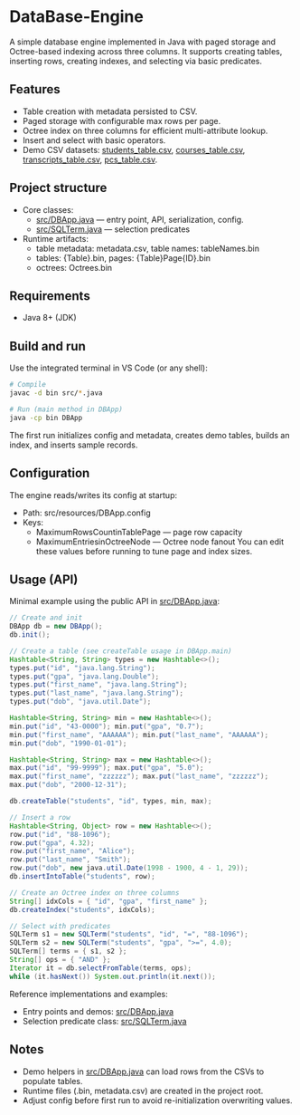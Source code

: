 # DataBase-Engine

A simple database engine implemented in Java with paged storage and Octree-based indexing across three columns. It supports creating tables, inserting rows, creating indexes, and selecting via basic predicates.


## Features
- Table creation with metadata persisted to CSV.
- Paged storage with configurable max rows per page.
- Octree index on three columns for efficient multi-attribute lookup.
- Insert and select with basic operators.
- Demo CSV datasets: [students_table.csv](students_table.csv), [courses_table.csv](courses_table.csv), [transcripts_table.csv](transcripts_table.csv), [pcs_table.csv](pcs_table.csv).

## Project structure
- Core classes:
  - [src/DBApp.java](src/DBApp.java) — entry point, API, serialization, config.
  - [src/SQLTerm.java](src/SQLTerm.java) — selection predicates
- Runtime artifacts:
  - table metadata: metadata.csv, table names: tableNames.bin
  - tables: {Table}.bin, pages: {Table}Page{ID}.bin
  - octrees: Octrees.bin

## Requirements
- Java 8+ (JDK)

## Build and run
Use the integrated terminal in VS Code (or any shell):

```sh
# Compile
javac -d bin src/*.java

# Run (main method in DBApp)
java -cp bin DBApp
```

The first run initializes config and metadata, creates demo tables, builds an index, and inserts sample records.

## Configuration
The engine reads/writes its config at startup:
- Path: src/resources/DBApp.config
- Keys:
  - MaximumRowsCountinTablePage — page row capacity
  - MaximumEntriesinOctreeNode — Octree node fanout
You can edit these values before running to tune page and index sizes.

## Usage (API)
Minimal example using the public API in [src/DBApp.java](src/DBApp.java):

```java
// Create and init
DBApp db = new DBApp();
db.init();

// Create a table (see createTable usage in DBApp.main)
Hashtable<String, String> types = new Hashtable<>();
types.put("id", "java.lang.String");
types.put("gpa", "java.lang.Double");
types.put("first_name", "java.lang.String");
types.put("last_name", "java.lang.String");
types.put("dob", "java.util.Date");

Hashtable<String, String> min = new Hashtable<>();
min.put("id", "43-0000"); min.put("gpa", "0.7");
min.put("first_name", "AAAAAA"); min.put("last_name", "AAAAAA");
min.put("dob", "1990-01-01");

Hashtable<String, String> max = new Hashtable<>();
max.put("id", "99-9999"); max.put("gpa", "5.0");
max.put("first_name", "zzzzzz"); max.put("last_name", "zzzzzz");
max.put("dob", "2000-12-31");

db.createTable("students", "id", types, min, max);

// Insert a row
Hashtable<String, Object> row = new Hashtable<>();
row.put("id", "88-1096");
row.put("gpa", 4.32);
row.put("first_name", "Alice");
row.put("last_name", "Smith");
row.put("dob", new java.util.Date(1998 - 1900, 4 - 1, 29));
db.insertIntoTable("students", row);

// Create an Octree index on three columns
String[] idxCols = { "id", "gpa", "first_name" };
db.createIndex("students", idxCols);

// Select with predicates
SQLTerm s1 = new SQLTerm("students", "id", "=", "88-1096");
SQLTerm s2 = new SQLTerm("students", "gpa", ">=", 4.0);
SQLTerm[] terms = { s1, s2 };
String[] ops = { "AND" };
Iterator it = db.selectFromTable(terms, ops);
while (it.hasNext()) System.out.println(it.next());
```

Reference implementations and examples:
- Entry points and demos: [src/DBApp.java](src/DBApp.java)
- Selection predicate class: [src/SQLTerm.java](src/SQLTerm.java)

## Notes
- Demo helpers in [src/DBApp.java](src/DBApp.java) can load rows from the CSVs to populate tables.
- Runtime files (.bin, metadata.csv) are created in the project root.
- Adjust config before first run to avoid re-initialization overwriting values.